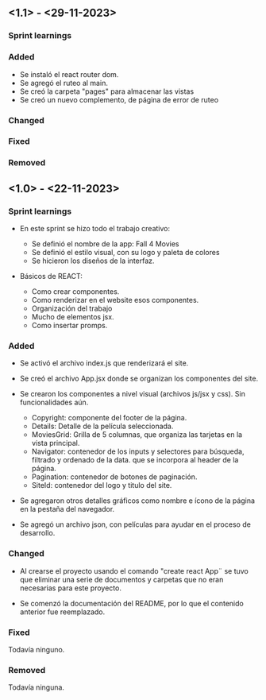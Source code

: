 ## <1.1> - <29-11-2023>

### Sprint learnings


### Added
* Se instaló el react router dom. 
* Se agregó el ruteo al main. 
* Se creó la carpeta "pages" para almacenar las vistas
* Se creó un nuevo complemento, de página de error de ruteo

### Changed


### Fixed


### Removed



## <1.0> - <22-11-2023>

### Sprint learnings

* En este sprint se hizo todo el trabajo creativo:
    - Se definió el nombre de la app: Fall 4 Movies
    - Se definió el estilo visual, con su logo y paleta de colores
    - Se hicieron los diseños de la interfaz.

* Básicos de REACT:
    - Como crear componentes. 
    - Como renderizar en el website esos componentes.
    - Organización del trabajo
    - Mucho de elementos jsx. 
    - Como insertar promps. 

### Added

* Se activó el archivo index.js que renderizará el site. 

* Se creó el archivo App.jsx donde se organizan los componentes del site.

* Se crearon los componentes a nivel visual (archivos js/jsx y css). Sin funcionalidades aún.

    - Copyright: componente del footer de la página.
    - Details: Detalle de la película seleccionada.
    - MoviesGrid: Grilla de 5 columnas, que organiza las tarjetas en la vista principal.
    - Navigator: contenedor de los inputs y selectores para búsqueda, filtrado y ordenado de la data. que se incorpora al header de la página. 
    - Pagination: contenedor de botones de paginación.
    - SiteId: contenedor del logo y titulo del site.

* Se agregaron otros detalles gráficos como nombre e ícono de la página en la pestaña del navegador. 

* Se agregó un archivo json, con películas para ayudar en el proceso de desarrollo. 


### Changed

* Al crearse el proyecto usando el comando "create react App¨ se tuvo que eliminar una serie de documentos y carpetas que no eran necesarias para este proyecto.  

* Se comenzó la documentación del README, por lo que el contenido anterior fue reemplazado. 

### Fixed

Todavía ninguno. 

### Removed

Todavía ninguna. 